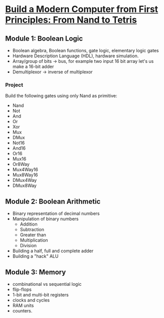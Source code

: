 # [Build a Modern Computer from First Principles: From Nand to Tetris](https://www.coursera.org/learn/build-a-computer)
## Module 1: Boolean Logic
- Boolean algebra, Boolean functions, gate logic, elementary logic gates
- Hardware Description Language (HDL), hardware simulation.
- Array/group of bits -> bus, for example two input 16 bit array let's us make a 16-bit adder
- Demultiplexor -> inverse of multiplexor
### Project
Build the following gates using only Nand as primitive:
- Nand
- Not
- And
- Or
- Xor
- Mux
- DMux
- Not16
- And16
- Or16
- Mux16
- Or8Way
- Mux4Way16
- Mux8Way16
- DMux4Way
- DMux8Way
## Module 2: Boolean Arithmetic
- Binary representation of decimal numbers
- Manipulation of binary numbers
  - Addition
  - Subtraction
  - Greater than
  - Multiplication
  - Division
- Building a half, full and complete adder
- Building a "hack" ALU
## Module 3: Memory
- combinational vs sequential logic
- flip-flops
- 1-bit and multi-bit registers
- clocks and cycles
- RAM units
- counters.